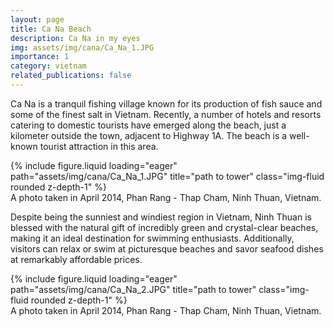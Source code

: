 ```yaml
---
layout: page
title: Ca Na Beach
description: Ca Na in my eyes
img: assets/img/cana/Ca_Na_1.JPG
importance: 1
category: vietnam
related_publications: false
---
```


Ca Na is a tranquil fishing village known for its production of fish sauce and some of the finest salt in Vietnam. Recently, a number of hotels and resorts catering to domestic tourists have emerged along the beach, just a kilometer outside the town, adjacent to Highway 1A. The beach is a well-known tourist attraction in this area.

<div class="col-sm mt-3 mt-md-0">
    {% include figure.liquid loading="eager" path="assets/img/cana/Ca_Na_1.JPG" title="path to tower" class="img-fluid rounded z-depth-1" %}
</div>
<div class="caption">
    A photo taken in April 2014, Phan Rang - Thap Cham, Ninh Thuan, Vietnam.
</div>

Despite being the sunniest and windiest region in Vietnam, Ninh Thuan is blessed with the natural gift of incredibly green and crystal-clear beaches, making it an ideal destination for swimming enthusiasts. Additionally, visitors can relax or swim at picturesque beaches and savor seafood dishes at remarkably affordable prices.

<div class="col-sm mt-3 mt-md-0">
    {% include figure.liquid loading="eager" path="assets/img/cana/Ca_Na_2.JPG" title="path to tower" class="img-fluid rounded z-depth-1" %}
</div>

<div class="caption">
    A photo taken in April 2014, Phan Rang - Thap Cham, Ninh Thuan, Vietnam.
</div>

